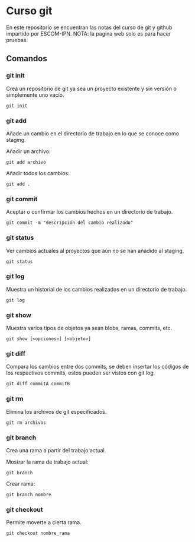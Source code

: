 # Curso git

En este repositorio se encuentran las notas del curso de git y github impartido por ESCOM-IPN.
NOTA: la pagina web solo es para hacer pruebas.

## Comandos

### git init

Crea un repositorio de git ya sea un proyecto existente y sin versión o simplemente uno vacío.

```git init```

### git add

Añade un cambio en el directorio de trabajo en lo que se conoce como staging.

Añadir un archivo:

```git add archivo```

Añadir todos los cambios:

```git add .```

### git commit

Aceptar o confirmar los cambios hechos en un directorio de trabajo.

```git commit -m "descripción del cambio realizado"```

### git status

Ver cambios actuales al proyectos que aún no se han añadido al staging.

```git status```

### git log

Muestra un historial de los cambios realizados en un directorio de trabajo.

```git log```

### git show

Muestra varios tipos de objetos ya sean blobs, ramas, commits, etc.

```git show [<opciones>] [<objeto>]```

### git diff

Compara los cambios entre dos commits, se deben insertar los códigos de los respectivos commits, estos
pueden ser vistos con git log.

```git diff commitA commitB```

### git rm

Elimina los archivos de git especificados.

```git rm archivos```

### git branch

Crea una rama a partir del trabajo actual. 

Mostrar la rama de trabajo actual:

```git branch```

Crear rama:

```git branch nombre```

### git checkout

Permite moverte a cierta rama.

```git checkout nombre_rama```